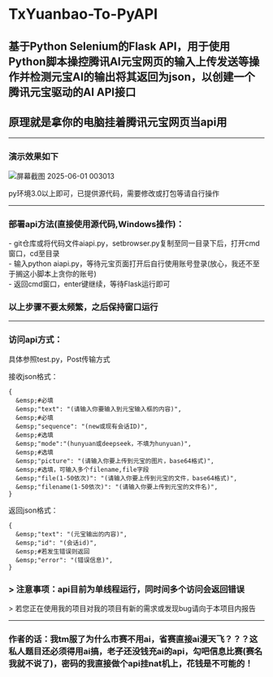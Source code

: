 # TxYuanbao-To-PyAPI  
<h2>基于Python Selenium的Flask API，用于使用Python脚本操控腾讯AI元宝网页的输入上传发送等操作并检测元宝AI的输出将其返回为json，以创建一个腾讯元宝驱动的AI API接口</h2>  
<h2>原理就是拿你的电脑挂着腾讯元宝网页当api用</h2>

---
<h3>演示效果如下</h3>

![屏幕截图 2025-06-01 003013](https://github.com/user-attachments/assets/19176373-dd67-47b4-8d0d-e70b8d23bc1c)

py环境3.0以上即可，已提供源代码，需要修改或打包等请自行操作  

---
<h3>部署api方法(直接使用源代码,Windows操作)：</h3>  
- git仓库或将代码文件aiapi.py，setbrowser.py复制至同一目录下后，打开cmd窗口，cd至目录<br /> 
- 输入python aiapi.py，等待元宝页面打开后自行使用账号登录(放心，我还不至于搁这小脚本上贪你的账号)<br />
- 返回cmd窗口，enter键继续，等待Flask运行即可<br />   
<h3>以上步骤不要太频繁，之后保持窗口运行</h3>  

---
<h3>访问api方式：</h3>  
具体参照test.py，Post传输方式  

接收json格式：
```
{  
  &emsp;#必填  
  &emsp;"text": "(请输入你要输入到元宝输入框的内容)",  
  &emsp;#必填  
  &emsp;"sequence": "(new或现有会话ID)",  
  &emsp;#选填  
  &emsp;"mode":"(hunyuan或deepseek，不填为hunyuan)",  
  &emsp;#选填  
  &emsp;"picture": "(请输入你要上传到元宝的图片，base64格式)",  
  &emsp;#选填，可输入多个filename,file字段  
  &emsp;"file(1-50依次)": "(请输入你要上传到元宝的文件，base64格式)",  
  &emsp;"filename(1-50依次)": "(请输入你要上传到元宝的文件名)",  
}  
```
返回json格式：
```
{  
  &emsp;"text": "(元宝输出的内容)",  
  &emsp;"id": "(会话id)",  
  &emsp;#若发生错误则返回  
  &emsp;"error": "(错误信息)",  
}  
```
<h3>
  > 注意事项：api目前为单线程运行，同时间多个访问会返回错误
</h3>  
> 若您正在使用我的项目对我的项目有新的需求或发现bug请向于本项目内报告

---
<h3>作者的话：我tm服了为什么市赛不用ai，省赛直接ai漫天飞？？？这私人题目还必须得用ai搞，老子还没钱充ai的api，勾吧信息比赛(赛名我就不说了)，密码的我直接做个api挂nat机上，花钱是不可能的！</h3>
